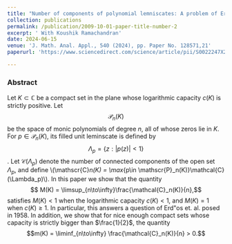 ```yaml
---
title: "Number of components of polynomial lemniscates: A problem of Erdös, Herzog, and Piranian"
collection: publications
permalink: /publication/2009-10-01-paper-title-number-2
excerpt: ' With Koushik Ramachandran'
date: 2024-06-15
venue: 'J. Math. Anal. Appl., 540 (2024), pp. Paper No. 128571,21'
paperurl: 'https://www.sciencedirect.com/science/article/pii/S0022247X24004931'

---
```

### Abstract

Let $K\subset\mathbb{C}$ be a compact set in the plane whose logarithmic capacity $c(K)$ is strictly positive. Let $$\mathcal{P}_n(K)$$ be the space of monic polynomials of degree $n$, all of whose zeros lie in $K$. For $p \in {\mathcal{P}}_n(K),$ its filled unit leminscate is defined by $$\Lambda_p = \{ z: |p(z)| < 1 \}$$. Let $\mathcal{C}(\Lambda_p)$ denote the number of connected components of the open set $\Lambda_p,$ and define \\(\mathscr{C}_n(K) = \max_{p\in \mathscr{P}_n(K)}\mathcal{C}(\Lambda_p)\\). In this paper we show that the quantity 
$$ M(K) = \limsup_{n\to\infty}\frac{\mathcal{C}_n(K)}{n},$$
satisfies $M(K) < 1$ when the logarithmic capacity $c(K) < 1,$ and  $M(K) = 1$ when $c(K)\geq 1.$ In particular, this answers a question of Erd\"os et. al. posed in $1958$. In addition, we show that for nice enough compact sets whose capacity is strictly bigger than $\frac{1}{2}$, the quantity $$m(K) = \liminf_{n\to\infty} \frac{\mathcal{C}_n(K)}{n} > 0.$$

